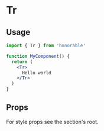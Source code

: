 # Tr

## Usage

```jsx
import { Tr } from 'honorable'

function MyComponent() {
  return (
    <Tr>
      Hello world
    </Tr>
  )
}
```

## Props

For style props see the section's root.
